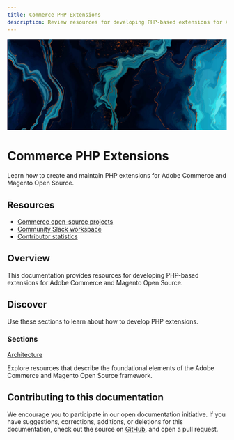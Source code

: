 ```yaml
---
title: Commerce PHP Extensions
description: Review resources for developing PHP-based extensions for Adobe Commerce and Magento Open Source.
---
```


<Hero slots="image, heading, text"/>

![Commerce PHP Extensions](_images/home-bg.jpeg)

# Commerce PHP Extensions

Learn how to create and maintain PHP extensions for Adobe Commerce and Magento Open Source.

<Resources slots="heading, links"/>

## Resources

*  [Commerce open-source projects](https://developer.adobe.com/open/magento)
*  [Community Slack workspace](https://opensource.magento.com/slack)
*  [Contributor statistics](https://developer.adobe.com/open/magento/statistic)

## Overview

This documentation provides resources for developing PHP-based extensions for Adobe Commerce and Magento Open Source.

## Discover

Use these sections to learn about how to develop PHP extensions.

<DiscoverBlock slots="heading, link, text"/>

### Sections

[Architecture](architecture/)

Explore resources that describe the foundational elements of the Adobe Commerce and Magento Open Source framework.

<!-- <DiscoverBlock slots="link, text"/>

[Extension Developer](extensions/)

Lorem ipsum dolor sit amet

<DiscoverBlock slots="link, text"/>

[Best Practices](best-practices/)

Lorem ipsum dolor sit amet

<DiscoverBlock slots="link, text"/>

[Module Reference](module-reference/)

Lorem ipsum dolor sit amet

<DiscoverBlock slots="link, text"/>

[Coding Standard](coding-standards/)

Lorem ipsum dolor sit amet -->

<DiscoverBlock width="100%" slots="heading, link, text"/>

## Contributing to this documentation

We encourage you to participate in our open documentation initiative. If you have suggestions, corrections, additions, or deletions for this documentation, check out the source on [GitHub](https://github.com/adobedocs/commerce-php), and open a pull request.
